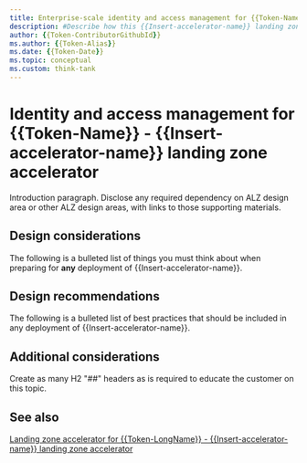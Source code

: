 ```yaml
---
title: Enterprise-scale identity and access management for {{Token-Name}} - {{Insert-accelerator-name}}
description: #Describe how this {{Insert-accelerator-name}} landing zone accelerator can improve identity and access management of {{Insert-accelerator-name}}.
author: {{Token-ContributorGithubId}}
ms.author: {{Token-Alias}}
ms.date: {{Token-Date}}
ms.topic: conceptual
ms.custom: think-tank
---
```


# Identity and access management for {{Token-Name}} - {{Insert-accelerator-name}} landing zone accelerator

Introduction paragraph. Disclose any required dependency on ALZ design area or other ALZ design areas, with links to those supporting materials.

## Design considerations

The following is a bulleted list of things you must think about when preparing for **any** deployment of {{Insert-accelerator-name}}.

## Design recommendations

The following is a bulleted list of best practices that should be included in any deployment of {{Insert-accelerator-name}}.

## Additional considerations

Create as many H2 "##" headers as is required to educate the customer on this topic.

## See also

[Landing zone accelerator for {{Token-LongName}} - {{Insert-accelerator-name}} landing zone accelerator](./technology-name-landing-zone-accelerator.md)